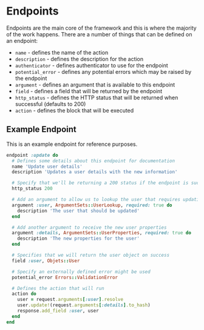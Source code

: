 # Endpoints

Endpoints are the main core of the framework and this is where the majority of the work happens. There are a number of things that can be defined on an endpoint:

- `name` - defines the name of the action
- `description` - defines the description for the action
- `authenticator` - defines authenticator to use for the endpoint
- `potential_error` - defines any potential errors which may be raised by the endpoint
- `argument` - defines an argument that is available to this endpoint
- `field` - defines a field that will be returned by the endpoint
- `http_status` - defines the HTTP status that will be returned when successful (defaults to 200)
- `action` - defines the block that will be executed

## Example Endpoint

This is an example endpoint for reference purposes.

```ruby
endpoint :update do
  # Defines some details about this endpoint for documentation
  name 'Update user details'
  description 'Updates a user details with the new information'

  # Specify that we'll be returning a 200 status if the endpoint is successful
  http_status 200

  # Add an argument to allow us to lookup the user that requires updating
  argument :user, ArgumentSets::UserLookup, required: true do
    description 'The user that should be updated'
  end

  # Add another argument to receive the new user properties
  argument :details, ArgumentSets::UserProperties, required: true do
    description 'The new properties for the user'
  end

  # Specifies that we will return the user object on success
  field :user, Objets::User

  # Specify an externally defined error might be used
  potential_error Errors::ValidationError

  # Defines the action that will run
  action do
    user = request.arguments[:user].resolve
    user.update!(request.arguments[:details].to_hash)
    response.add_field :user, user
  end
end
```
